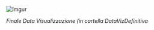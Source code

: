![Imgur](https://i.imgur.com/466yR6S.jpg)

_Finale Data Visualizzazione (in cartella DataVizDefinitiva_
